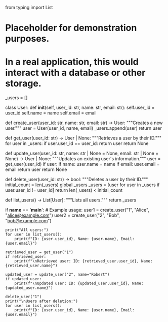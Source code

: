 from typing import List

# Placeholder for demonstration purposes.
# In a real application, this would interact with a database or other storage.
_users = []

class User:
    def __init__(self, user_id: str, name: str, email: str):
        self.user_id = user_id
        self.name = name
        self.email = email

def create_user(user_id: str, name: str, email: str) -> User:
    """Creates a new user."""
    user = User(user_id, name, email)
    _users.append(user)
    return user

def get_user(user_id: str) -> User | None:
    """Retrieves a user by their ID."""
    for user in _users:
        if user.user_id == user_id:
            return user
    return None

def update_user(user_id: str, name: str | None = None, email: str | None = None) -> User | None:
    """Updates an existing user's information."""
    user = get_user(user_id)
    if user:
        if name:
            user.name = name
        if email:
            user.email = email
        return user
    return None

def delete_user(user_id: str) -> bool:
    """Deletes a user by their ID."""
    initial_count = len(_users)
    global _users
    _users = [user for user in _users if user.user_id != user_id]
    return len(_users) < initial_count

def list_users() -> List[User]:
    """Lists all users."""
    return _users

if __name__ == '__main__':
    # Example usage:
    user1 = create_user("1", "Alice", "alice@example.com")
    user2 = create_user("2", "Bob", "bob@example.com")

    print("All users:")
    for user in list_users():
        print(f"ID: {user.user_id}, Name: {user.name}, Email: {user.email}")

    retrieved_user = get_user("1")
    if retrieved_user:
        print(f"\nRetrieved user: ID: {retrieved_user.user_id}, Name: {retrieved_user.name}")

    updated_user = update_user("2", name="Robert")
    if updated_user:
        print(f"\nUpdated user: ID: {updated_user.user_id}, Name: {updated_user.name}")

    delete_user("1")
    print("\nUsers after deletion:")
    for user in list_users():
        print(f"ID: {user.user_id}, Name: {user.name}, Email: {user.email}")